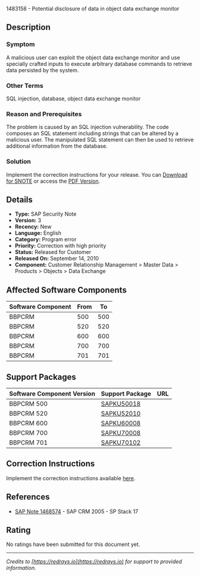 1483158 - Potential disclosure of data in object data exchange monitor

## Description

### Symptom
A malicious user can exploit the object data exchange monitor and use specially crafted inputs to execute arbitrary database commands to retrieve data persisted by the system.

### Other Terms
SQL injection, database, object data exchange monitor

### Reason and Prerequisites
The problem is caused by an SQL injection vulnerability. The code composes an SQL statement including strings that can be altered by a malicious user. The manipulated SQL statement can then be used to retrieve additional information from the database.

### Solution
Implement the correction instructions for your release. You can [Download for SNOTE](https://notesdownloads.sap.com/note/0040000008775442017) or access the [PDF Version](https://userapps.support.sap.com/sap/support/sfm/notes/print/0001483158?language=en-US&token=C8AFF1DDFA9C33005702A552EEEEC08F).

## Details

- **Type:** SAP Security Note
- **Version:** 3
- **Recency:** New
- **Language:** English
- **Category:** Program error
- **Priority:** Correction with high priority
- **Status:** Released for Customer
- **Released On:** September 14, 2010
- **Component:** Customer Relationship Management > Master Data > Products > Objects > Data Exchange

## Affected Software Components

| Software Component | From | To |
|--------------------|------|----|
| BBPCRM             | 500  | 500 |
| BBPCRM             | 520  | 520 |
| BBPCRM             | 600  | 600 |
| BBPCRM             | 700  | 700 |
| BBPCRM             | 701  | 701 |

## Support Packages

| Software Component Version | Support Package | URL |
|----------------------------|-----------------|-----|
| BBPCRM 500                 | [SAPKU50018](https://me.sap.com/supportpackage/SAPKU50018) | 
| BBPCRM 520                 | [SAPKU52010](https://me.sap.com/supportpackage/SAPKU52010) | 
| BBPCRM 600                 | [SAPKU60008](https://me.sap.com/supportpackage/SAPKU60008) | 
| BBPCRM 700                 | [SAPKU70008](https://me.sap.com/supportpackage/SAPKU70008) | 
| BBPCRM 701                 | [SAPKU70102](https://me.sap.com/supportpackage/SAPKU70102) | 

## Correction Instructions
Implement the correction instructions available [here](https://me.sap.com/corrins/0001483158/63).

## References

- [SAP Note 1468574](https://me.sap.com/notes/1468574) - SAP CRM 2005 - SP Stack 17

## Rating
No ratings have been submitted for this document yet.

---
*Credits to [https://redrays.io](https://redrays.io) for support to provided information.*